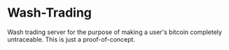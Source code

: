 # Wash-Trading
Wash trading server for the purpose of making a user's bitcoin completely untraceable. This is just a proof-of-concept.

